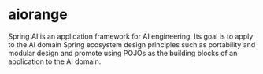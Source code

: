 # aiorange
Spring AI is an application framework for AI engineering. Its goal is to apply to the AI domain Spring ecosystem design principles such as portability and modular design and promote using POJOs as the building blocks of an application to the AI domain.
